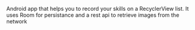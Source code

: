 Android app that helps you to record your skills on a RecyclerView list. It uses Room for persistance and a rest api to retrieve images from the network
